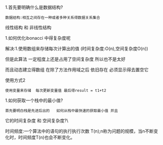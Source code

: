 1.首先要明确什么是数据结构?

	数据结构:相互之间存在一种或者多种关系得数据关系集合

线性结构 和 非线性结构



1.如何优化ibonacci 中得复杂度呢

解决:1.使用数组来存储每次计算出的值 (时间复杂度:O(n),空间复杂度O(n))

但是此算法 一定程度上还是占用了空间复杂度  所以也不是太好

而且动态建立得数组  在除了方法作用域之后 依旧存在 必须显示得去置空它


使用方式2 

	使用变量来存储  每次更新变量值 最后得result = t1+t2


1.如何获取一个栈中的最小值?

	首先要明白栈是先进后出的   如何从栈中最快速的获取最小值 并且

它的时间复杂度   和  空间复杂度?\

时间频度:一个算法中的语句的执行执行次数 T(n);n称为问题的规模，当n不断变化时，时间频度T(n)也会不断变化。


	
	




